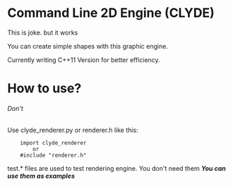 # Command Line 2D Engine (CLYDE)

This is joke. but it works

You can create simple shapes with this graphic engine.

Currently writing C++11 Version for better efficiency.

# How to use?
###### Don't
Use clyde_renderer.py or renderer.h like this:
    
        import clyde_renderer
            or 
        #include "renderer.h"





test.* files are used to test rendering engine. You don't need them
***You can use them as examples***